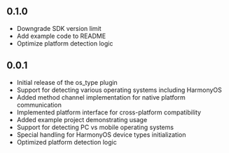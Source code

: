 ## 0.1.0

- Downgrade SDK version limit
- Add example code to README
- Optimize platform detection logic

## 0.0.1

- Initial release of the os_type plugin
- Support for detecting various operating systems including HarmonyOS
- Added method channel implementation for native platform communication
- Implemented platform interface for cross-platform compatibility
- Added example project demonstrating usage
- Support for detecting PC vs mobile operating systems
- Special handling for HarmonyOS device types initialization
- Optimized platform detection logic
